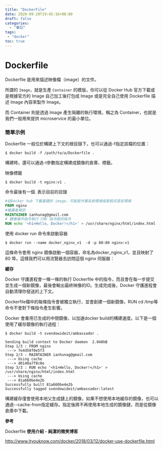 ```yaml
---
title: "DockerFile"
date: 2020-09-20T19:45:16+08:00
draft: false
categories:
  - "筆記"
tags:
 - "docker"
toc: true
---
```




<!--more-->
# Dockerfile 

Dockerfile 是用來描述映像檔（image）的文件。

所謂的 `Image`，就是生產 `Container` 的模版，你可以從 Docker Hub 官方下載或是根據官方的 Image 自己加工後打包成 Image 或是完全自己使用 Dockerfile 描述 Image 內容來製作 Image。

而 Container 則是透過 Image 產生隔離的執行環境，稱之為 Container，也就是我們一般用來提供 microservice 的最小單位。

### 簡單示例

Dockerfile 一般位於構建上下文的根目錄下，也可以通過-f指定該檔的位置：

````
$ docker build -f /path/to/a/Dockerfile .
````

構建時，還可以通過-t參數指定構建成鏡像的倉庫、標籤。

映像標籤

```
$ docker build -t nginx:v1 .
```

命令最後有一個. 表示目前的目錄

````dockerfile
#從Docker hub 下載基礎的 image，可能是作業系統環境或是程式語言環境
FROM nginx
#維護者資訊
MAINTAINER ianhunag@gmail.com 
# 鏡像操作指令執行 CMD 指令跑的指令
RUN echo '<h1>Hello, Docker!</h1>' > /usr/share/nginx/html/index.html
````

使用 docker run 命令來啟動容器

```shell
$ docker run --name docker_nginx_v1  -d -p 80:80 nginx:v1
```

這條命令會用 nginx 鏡像啟動一個容器，命名為docker_nginx_v1，並且映射了 80 埠，這樣我們可以用流覽器去訪問這個 nginx 伺服器：

   **緩存**

Docker 守護進程會一條一條的執行 Dockerfile 中的指令，而且會在每一步提交並生成一個新鏡像，最後會輸出最終映像的ID。生成完成後，Docker 守護進程會自動清理你發送的上下文。

Dockerfile檔中的每條指令會被獨立執行，並會創建一個新鏡像，RUN cd /tmp等命令不會對下條指令產生影響。 

Docker 會重用已生成的中間鏡像，以加速docker build的構建速度。以下是一個使用了緩存鏡像的執行過程：

```shell
$ docker build -t svendowideit/ambassador .
```



```shell
Sending build context to Docker daemon  2.048kB
Step 1/3 : FROM nginx
 ---> 7e4d58f0e5f3
Step 2/3 : MAINTAINER ianhunag@gmail.com
 ---> Using cache
 ---> d0140a7f8c8e
Step 3/3 : RUN echo '<h1>Hello, Docker!</h1>' > /usr/share/nginx/html/index.html
 ---> Using cache
 ---> 81a660be4e2b
Successfully built 81a660be4e2b
Successfully tagged svendowideit/ambassador:latest

```



構建緩存僅會使用本地父生成鏈上的鏡像，如果不想使用本地緩存的鏡像，也可以通過--cache-from指定緩存。指定後將不再使用本地生成的鏡像鏈，而是從鏡像倉庫中下載。





**參考**

Dockerfile **使用介紹 -** **純潔的微笑博客**

http://www.ityouknow.com/docker/2018/03/12/docker-use-dockerfile.html